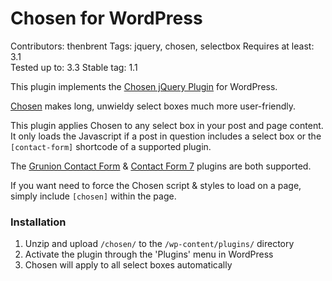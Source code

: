 # Chosen for WordPress
Contributors: thenbrent
Tags: jquery, chosen, selectbox
Requires at least: 3.1  
Tested up to: 3.3
Stable tag: 1.1

This plugin implements the [Chosen jQuery Plugin](http://harvesthq.github.com/chosen/) for WordPress.

[Chosen](http://harvesthq.github.com/chosen/) makes long, unwieldy select boxes much more user-friendly. 

This plugin applies Chosen to any select box in your post and page content. It only loads the Javascript if a post in question includes a select box or the `[contact-form]` shortcode of a supported plugin.

The [Grunion Contact Form](http://wordpress.org/extend/plugins/grunion-contact-form/) & [Contact Form 7](http://wordpress.org/extend/plugins/grunion-contact-form/) plugins are both supported. 

If you want need to force the Chosen script & styles to load on a page, simply include `[chosen]` within the page. 

### Installation 

1. Unzip and upload `/chosen/` to the `/wp-content/plugins/` directory
2. Activate the plugin through the 'Plugins' menu in WordPress
3. Chosen will apply to all select boxes automatically
